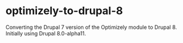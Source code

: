 optimizely-to-drupal-8
======================

Converting the Drupal 7 version of the Optimizely module to Drupal 8.
Initially using Drupal 8.0-alpha11.
